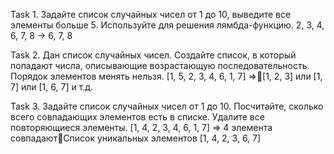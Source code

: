 ﻿Task 1. Задайте список случайных чисел от 1 до 10, выведите все элементы больше 5. Используйте для решения лямбда-функцию.
2, 3, 4, 6, 7, 8 -> 6, 7, 8

Task 2. Дан список случайных чисел. Создайте список, в который попадают числа, описывающие возрастающую последовательность. Порядок элементов менять нельзя.
[1, 5, 2, 3, 4, 6, 1, 7] =>[1, 2, 3] или [1, 7] или [1, 6, 7] и т.д.

Task 3. Задайте список случайных чисел от 1 до 10. Посчитайте, сколько всего совпадающих элементов есть в списке. Удалите все повторяющиеся элементы.
[1, 4, 2, 3, 4, 6, 1, 7] => 4 элемента совпадаютСписок уникальных элементов
[1, 4, 2, 3, 6, 7]